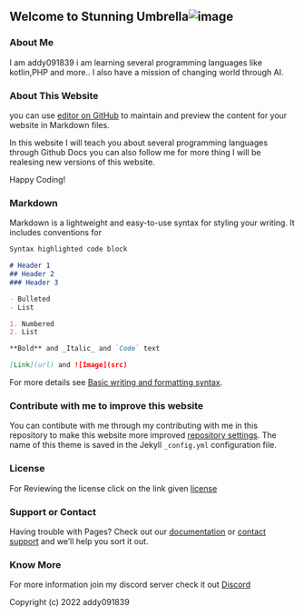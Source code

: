 ## Welcome to Stunning Umbrella![image](https://user-images.githubusercontent.com/96068947/152928502-b5b2d631-60ac-487a-8388-bdfa79a9724a.png)



### About Me
I am addy091839 i am learning several programming languages like kotlin,PHP and more.. I also have a mission of changing world through AI.

### About This Website

you can use [editor on GitHub](https://github.com/addy091839/Stunning-umbrella/edit/main/README.md) to maintain and preview the content for your website in Markdown files.

In this website I will teach you about several programming languages through Github Docs you can also follow me for more thing I will be realesing new versions of this website.

Happy Coding!

### Markdown

Markdown is a lightweight and easy-to-use syntax for styling your writing. It includes conventions for

```markdown
Syntax highlighted code block

# Header 1
## Header 2
### Header 3

- Bulleted
- List

1. Numbered
2. List

**Bold** and _Italic_ and `Code` text

[Link](url) and ![Image](src)
```

For more details see [Basic writing and formatting syntax](https://docs.github.com/en/github/writing-on-github/getting-started-with-writing-and-formatting-on-github/basic-writing-and-formatting-syntax).

### Contribute with me to improve this website

You can contibute with me through my contributing with me in this repository to make this website more improved [repository settings](https://github.com/addy091839/Stunning-umbrella/settings/pages). The name of this theme is saved in the Jekyll `_config.yml` configuration file.

### License
For Reviewing the license click on the link given [license](https://github.com/addy091839/Stunning-umbrella/blob/main/LICENSE) 

### Support or Contact

Having trouble with Pages? Check out our [documentation](https://docs.github.com/categories/github-pages-basics/) or [contact support](https://support.github.com/contact) and we’ll help you sort it out.

### Know More
For more information join my discord server check it out [Discord](https://discord.gg/tbY2M2nyF4)


Copyright (c) 2022 addy091839
